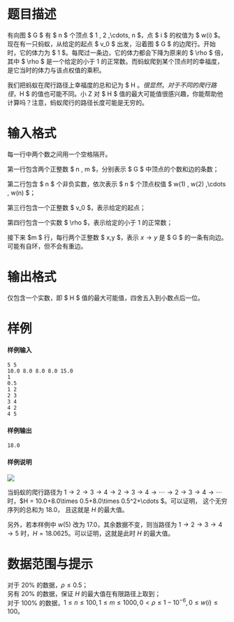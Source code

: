 
# 题目描述

有向图 $ G $ 有 $ n $ 个顶点 $ 1 , 2 ,\cdots, n $，点 $ i $ 的权值为 $ w(i) $。现在有一只蚂蚁，从给定的起点 $ v_0 $ 出发，沿着图 $ G $ 的边爬行。开始时，它的体力为 $ 1 $。每爬过一条边，它的体力都会下降为原来的 $ \rho $ 倍，其中 $ \rho $ 是一个给定的小于 $1$ 的正常数。而蚂蚁爬到某个顶点时的幸福度，是它当时的体力与该点权值的乘积。

我们把蚂蚁在爬行路径上幸福度的总和记为 $ H $。很显然，对于不同的爬行路径，$H $ 的值也可能不同。小 Z 对  $ H $ 值的最大可能值很感兴趣，你能帮助他计算吗？注意，蚂蚁爬行的路径长度可能是无穷的。

# 输入格式

每一行中两个数之间用一个空格隔开。

第一行包含两个正整数 $ n , m $，分别表示 $ G $ 中顶点的个数和边的条数；

第二行包含 $ n $ 个非负实数，依次表示 $ n $ 个顶点权值 $ w(1) , w(2) ,\cdots , w(n) $；

第三行包含一个正整数 $ v_0 $，表示给定的起点；

第四行包含一个实数 $ \rho $，表示给定的小于 $1$ 的正常数；

接下来 $m $ 行，每行两个正整数 $ x,y $，表示 $x\to y$ 是 $ G $ 的一条有向边。可能有自环，但不会有重边。

# 输出格式

仅包含一个实数，即 $ H $ 值的最大可能值，四舍五入到小数点后一位。

# 样例

#### 样例输入
```plain
5 5 
10.0 8.0 8.0 8.0 15.0 
1 
0.5 
1 2 
2 3 
3 4 
4 2 
4 5
```

#### 样例输出
```plain
18.0
```

#### 样例说明
![](https://coding.net/u/HeRaNO/p/PicPlace/git/raw/master/path.png)

当蚂蚁的爬行路径为 $1\to 2\to 3\to 4\to 2\to 3\to 4\to \cdots \to 2\to 3\to 4\to \cdots$ 时，$H = 10.0+8.0\times 0.5+8.0\times 0.5^2+\cdots $。可以证明， 这个无穷序列的总和为 $18.0$， 且这就是 $H$ 的最大值。

另外，若本样例中 $w(5)$ 改为 $17.0$，其余数据不变，则当路径为 $1\to 2\to 3\to 4\to 5$ 时，$H = 18.0625$。可以证明，这就是此时 $H$ 的最大值。

# 数据范围与提示

对于 $20\%$ 的数据，$\rho \le 0.5$；  
另有 $20\%$ 的数据，保证 $H$ 的最大值在有限路径上取到；  
对于 $100\%$ 的数据，$1\le n \le 100, 1\le m \le 1000, 0\lt \rho \le 1 -10 ^{-6},0\le w(i) \le 100$。


